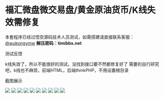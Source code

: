 # 福汇微盘微交易盘/黄金原油货币/K线失效需修复

本套程序已经过悟空源码技术人员测试，如需搭建请直接联系客服：[@wukongymw](http://t.me/wukongymw)
**解压密码：timibbs.net**

测试反馈

k线失效了，所以不能很好的测试，没找到接口要不然都修复好了
需要的自行研究吧，k线也不麻烦，前端HTML，后端thinkPHP，不用设置根目录

截图展示

[![](https://wukongymw.com/wp-content/uploads/2023/08/1692943537-50cbfe48c92407c.png)](https://wukongymw.com/wp-content/uploads/2023/08/1692943537-50cbfe48c92407c.png)
[![](https://wukongymw.com/wp-content/uploads/2023/08/1692943536-f7e7a21c62658a1.png)](https://wukongymw.com/wp-content/uploads/2023/08/1692943536-f7e7a21c62658a1.png)
[![](https://wukongymw.com/wp-content/uploads/2023/08/1692943536-879ac0da9bcb290.png)](https://wukongymw.com/wp-content/uploads/2023/08/1692943536-879ac0da9bcb290.png)
[![](https://wukongymw.com/wp-content/uploads/2023/08/1692943536-d1d6e9e80e0b198.png)](https://wukongymw.com/wp-content/uploads/2023/08/1692943536-d1d6e9e80e0b198.png)
[![](https://wukongymw.com/wp-content/uploads/2023/08/1692943535-b16fdc8bff0ae60.png)](https://wukongymw.com/wp-content/uploads/2023/08/1692943535-b16fdc8bff0ae60.png)
[![](https://wukongymw.com/wp-content/uploads/2023/08/1692943534-8a6a4a24b5311a2.png)](https://wukongymw.com/wp-content/uploads/2023/08/1692943534-8a6a4a24b5311a2.png)
[![](https://wukongymw.com/wp-content/uploads/2023/08/1692943534-b70a949ca4bd817.png)](https://wukongymw.com/wp-content/uploads/2023/08/1692943534-b70a949ca4bd817.png)
[![](https://wukongymw.com/wp-content/uploads/2023/08/1692943533-ea7bddabae43a73.png)](https://wukongymw.com/wp-content/uploads/2023/08/1692943533-ea7bddabae43a73.png)
[![](https://wukongymw.com/wp-content/uploads/2023/08/1692943533-9c40830a7421042.png)](https://wukongymw.com/wp-content/uploads/2023/08/1692943533-9c40830a7421042.png)
[![](https://wukongymw.com/wp-content/uploads/2023/08/1692943533-605417309caac6e.png)](https://wukongymw.com/wp-content/uploads/2023/08/1692943533-605417309caac6e.png)